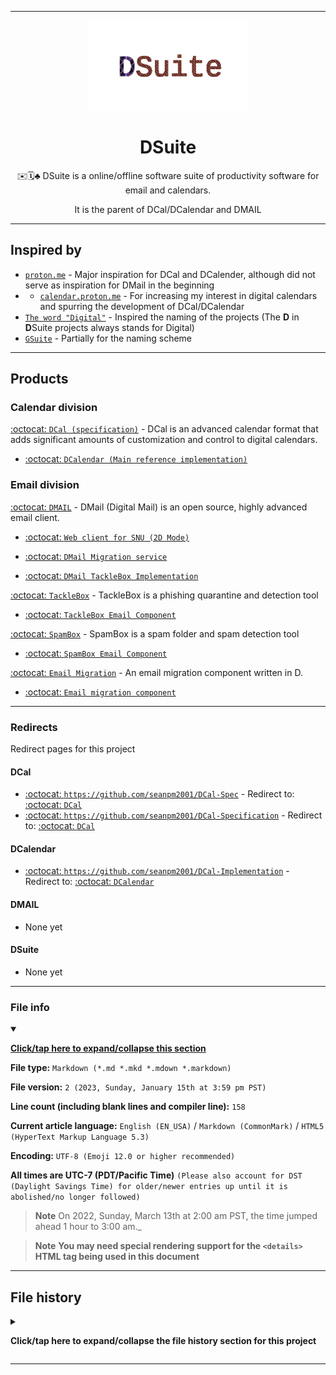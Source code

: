 
***


<div align="center">
  <img alt="DSuite wordmark failed to load. Click/tap here to attempt to view it" src="/DSuite_Wordmark_1080p_V1_HighCompression.png" width="256" class="center"/>
</div>

<div align="center">
  <H1>DSuite</H1>
  <p>✉️🗓️♣️ DSuite is a online/offline software suite of productivity software for email and calendars.</p>
  <p>It is the parent of DCal/DCalendar and DMAIL</p>
</div>

***

## Inspired by

- [`proton.me`](https://proton.me/) - Major inspiration for DCal and DCalender, although did not serve as inspiration for DMail in the beginning
- - [`calendar.proton.me`](https://calendar.proton.me/) - For increasing my interest in digital calendars and spurring the development of DCal/DCalendar
- [`The word "Digital"`](https://en.wikipedia.org/wiki/Digital_electronics) - Inspired the naming of the projects (The **D** in **D**Suite projects always stands for Digital)
- [`GSuite`](https://web.archive.org/web/20201007003621/https://workspace.google.com/) - Partially for the naming scheme

***

## Products

### Calendar division

[:octocat: `DCal (specification)`](https://github.com/seanpm2001/DCal/) -  DCal is an advanced calendar format that adds significant amounts of customization and control to digital calendars.

- [:octocat: `DCalendar (Main reference implementation)`](https://github.com/seanpm2001/DCalendar/)

### Email division

[:octocat: `DMAIL`](https://github.com/seanpm2001/DMail/) - DMail (Digital Mail) is an open source, highly advanced email client. 

- [:octocat: `Web client for SNU (2D Mode)`](https://github.com/seanpm2001/SNU_2D_DMailClient/)

- [:octocat: `DMail Migration service`](https://github.com/seanpm2001/DMail_Migrator/)

- [:octocat: `DMail TackleBox Implementation`](https://github.com/seanpm2001/DMail_Tacklebox/)

[:octocat: `TackleBox`](https://github.com/seanpm2001/TackleBox_Email_Component/) - TackleBox is a phishing quarantine and detection tool

- [:octocat: `TackleBox Email Component`](https://github.com/seanpm2001/TackleBox_Email_Component/)

[:octocat: `SpamBox`](https://github.com/seanpm2001/SpamBox_Email_Component/) - SpamBox is a spam folder and spam detection tool

- [:octocat: `SpamBox Email Component`](https://github.com/seanpm2001/SpamBox_Email_Component/)

[:octocat: `Email Migration`](https://github.com/seanpm2001/Email_Migration_Component/) - An email migration component written in D.

- [:octocat: `Email migration component`](https://github.com/seanpm2001/Email_Migration_Component/)

***

### Redirects

Redirect pages for this project

#### DCal

- [:octocat: `https://github.com/seanpm2001/DCal-Spec`](https://github.com/seanpm2001/DCal-Spec/) - Redirect to: [:octocat: `DCal`](https://github.com/seanpm2001/DCal/)
- [:octocat: `https://github.com/seanpm2001/DCal-Specification`](https://github.com/seanpm2001/DCal-Specification/) - Redirect to: [:octocat: `DCal`](https://github.com/seanpm2001/DCal/)

#### DCalendar

- [:octocat: `https://github.com/seanpm2001/DCal-Implementation`](https://github.com/seanpm2001/DCal-Implementation/) - Redirect to: [:octocat: `DCalendar`](https://github.com/seanpm2001/DCalendar/)

#### DMAIL

- None yet

#### DSuite

- None yet

***

### File info

<details open><summary><p lang="en"><b><u>Click/tap here to expand/collapse this section</u></b></p></summary>

**File type:** `Markdown (*.md *.mkd *.mdown *.markdown)`

**File version:** `2 (2023, Sunday, January 15th at 3:59 pm PST)`

**Line count (including blank lines and compiler line):** `158`

**Current article language:** `English (EN_USA)` / `Markdown (CommonMark)` / `HTML5 (HyperText Markup Language 5.3)`

**Encoding:** `UTF-8 (Emoji 12.0 or higher recommended)`

**All times are UTC-7 (PDT/Pacific Time)** `(Please also account for DST (Daylight Savings Time) for older/newer entries up until it is abolished/no longer followed)`

> **Note** On 2022, Sunday, March 13th at 2:00 am PST, the time jumped ahead 1 hour to 3:00 am._

> **Note** **You may need special rendering support for the `<details>` HTML tag being used in this document**

</details>

***

## File history

<details><summary><p lang="en"><b>Click/tap here to expand/collapse the file history section for this project</b></p></summary>

<details><summary><p lang="en"><b>Version 1 (2023, Sunday, January 8th at 5:20 pm PST)</b></p></summary>

**This version was made by:** [`@seanpm2001`](https://github.com/seanpm2001/)

> Changes:

- [x] Started the file
- [x] Added the title section
- [x] Added the `Inspired by` section
- [x] Added the `Products` section
- [x] Added the `Redirects` section
- - [x] Added the `DCal` subsection
- - [x] Added the `DCalendar` subsection
- - [x] Added the `DMAIL` subsection
- - [x] Added the `DSuite` subsection
- [x] Added the `File version` footer
- [ ] No other changes in version 1

</details>

<details><summary><p lang="en"><b>Version 2 (2023, Sunday, January 15th at 3:59 pm PST)</b></p></summary>

**This version was made by:** [`@seanpm2001`](https://github.com/seanpm2001/)

> Changes

- [x] Updated the title section
- - [x] Added & centered the wordmark
- - [x] Centered the title
- - [x] Centered the lead section
- [x] Updated the `Products` section
- - [x] Added the `Calendar division` subsection
- - [x] Added the `Email division` subsection
- - [x] Added links to the DMail TackleBox, DMail SpamBox, DMail Migration Tool, TackleBox specification, SpamBox specification, and Migration Tool specification
- [x] Removed the `File version` Footer in favor of the new _file info_ section
- [x] Added the `file info` section
- - [x] Added the version number
- - [x] Added the version date
- - [x] Added the line count
- [x] Added the `file history` section
- - [x] Added an entry for version 1
- - [x] Added an entry for version 2
- [ ] No other changes in version 2

</details>

</details>

***
